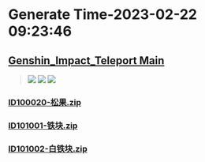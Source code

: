 # Generate Time-2023-02-22 09:23:46

## [Genshin_Impact_Teleport Main](https://github.com/Sam5440/Genshin_Impact_Teleport)

>![](https://komarev.com/ghpvc/?username=done439)
>![](https://komarev.com/ghpvc/?username=done438)
>![](https://komarev.com/ghpvc/?username=done437)

### [ID100020-松果.zip](https://raw.githubusercontent.com/Sam5440/Genshin_Impact_Teleport/download/AutoGeneratePoint/Points%28Raw%29%5Bcn-en-ru%5D/zh-cn/Item/ID35718-%E7%88%AC%E5%A1%94%E7%AC%AC%E4%B8%89%E6%A1%A3-MC%E7%AC%AC19%E5%85%B3%EF%BC%88%E5%8F%8C%E8%B7%AF%EF%BC%89%28test%29/ID100020-%E6%9D%BE%E6%9E%9C.zip)

### [ID101001-铁块.zip](https://raw.githubusercontent.com/Sam5440/Genshin_Impact_Teleport/download/AutoGeneratePoint/Points%28Raw%29%5Bcn-en-ru%5D/zh-cn/Item/ID35718-%E7%88%AC%E5%A1%94%E7%AC%AC%E4%B8%89%E6%A1%A3-MC%E7%AC%AC19%E5%85%B3%EF%BC%88%E5%8F%8C%E8%B7%AF%EF%BC%89%28test%29/ID101001-%E9%93%81%E5%9D%97.zip)

### [ID101002-白铁块.zip](https://raw.githubusercontent.com/Sam5440/Genshin_Impact_Teleport/download/AutoGeneratePoint/Points%28Raw%29%5Bcn-en-ru%5D/zh-cn/Item/ID35718-%E7%88%AC%E5%A1%94%E7%AC%AC%E4%B8%89%E6%A1%A3-MC%E7%AC%AC19%E5%85%B3%EF%BC%88%E5%8F%8C%E8%B7%AF%EF%BC%89%28test%29/ID101002-%E7%99%BD%E9%93%81%E5%9D%97.zip)

